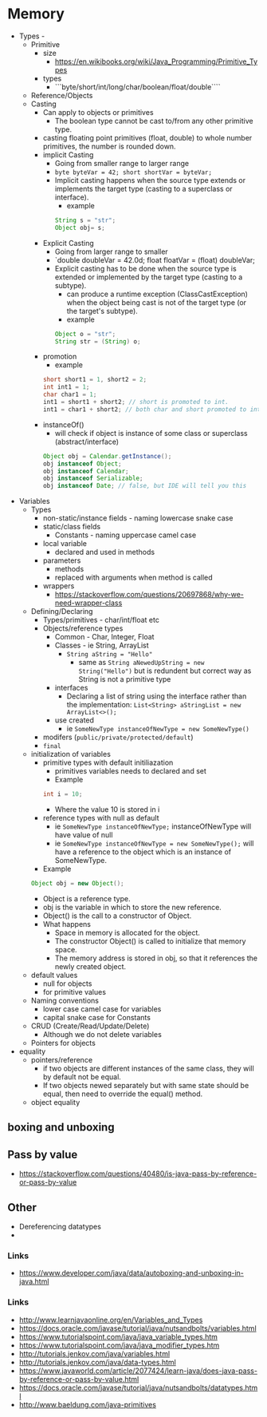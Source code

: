 # Memory

- Types -
  - Primitive
    - size
      - https://en.wikibooks.org/wiki/Java_Programming/Primitive_Types
    - types
      -  ```byte/short/int/long/char/boolean/float/double````
  - Reference/Objects
  - Casting
    - Can apply to objects or primitives
      - The boolean type cannot be cast to/from any other primitive type.
    - casting floating point primitives (float, double) to whole number primitives, the number is rounded down.
    - implicit Casting
      - Going from smaller range to larger range
      - `byte byteVar = 42; short shortVar = byteVar;`
      - Implicit casting happens when the source type extends or implements the target type (casting to a superclass or interface).
        - example
        ```java
        String s = "str";
        Object obj= s;
        ```
    - Explicit Casting
      - Going from larger range to smaller
      - `double doubleVar = 42.0d; float floatVar = (float) doubleVar;
      - Explicit casting has to be done when the source type is extended or implemented by the target type (casting to a subtype).
        - can produce a runtime exception (ClassCastException) when the object being cast is not of the target type (or the target's subtype).
        - example
        ```java
        Object o = "str";
        String str = (String) o;
        ```
    - promotion
      - example
      ```java
      short short1 = 1, short2 = 2;
      int int1 = 1;
      char char1 = 1;
      int1 = short1 + short2; // short is promoted to int.
      int1 = char1 + short2; // both char and short promoted to int.
      ```
    - instanceOf()
      - will check if object is instance of some class or superclass (abstract/interface)
      ```java
      Object obj = Calendar.getInstance();
      obj instanceof Object;
      obj instanceof Calendar;
      obj instanceof Serializable;
      obj instanceof Date; // false, but IDE will tell you this
      ```
- Variables
  - Types
    - non-static/instance fields - naming lowercase snake case
    - static/class fields
      - Constants - naming uppercase camel case
    - local variable
      - declared and used in methods
    - parameters
      - methods
      - replaced with arguments when method is called
    - wrappers
      - https://stackoverflow.com/questions/20697868/why-we-need-wrapper-class
  - Defining/Declaring
    - Types/primitives - char/int/float etc
    - Objects/reference types
      - Common - Char, Integer, Float
      - Classes - ie String, ArrayList
        - `String aString = "Hello"`
          - same as `String aNewedUpString = new String("Hello")` but is redundent but correct way as String is not a primitive type
      - interfaces
        - Declaring a list of string using the interface rather than the implementation: `List<String> aStringList = new ArrayList<>();`
      - use created
        - ie `SomeNewType instanceOfNewType = new SomeNewType()`
    - modifers (```public/private/protected/default```)
    - ```final```
  - initialization of variables
    - primitive types with default initiliazation
      - primitives variables needs to declared and set
      - Example
      ```java
      int i = 10;
      ```
        - Where the value 10 is stored in i
    - reference types with null as default
      - ie `SomeNewType instanceOfNewType;` instanceOfNewType will have value of null
      - ie `SomeNewType instanceOfNewType = new SomeNewType();` will have a reference to the object which is an instance of SomeNewType.
    - Example
    ```java
    Object obj = new Object();
    ```
      - Object is a reference type.
      - obj is the variable in which to store the new reference.
      - Object() is the call to a constructor of Object.
      - What happens
        - Space in memory is allocated for the object.
        - The constructor Object() is called to initialize that memory space.
        - The memory address is stored in obj, so that it references the newly created object.
  - default values
    - null for objects
    - for primitive values
  - Naming conventions
    - lower case camel case for variables
    - capital snake case for Constants
  - CRUD (Create/Read/Update/Delete)
    - Although we do not delete variables
  - Pointers for objects
- equality
  - pointers/reference
    - if two objects are different instances of the same class, they will by default not be equal.
    - If two objects newed separately but with same state should be equal, then need to override the equal() method.
  - object equality

## boxing and unboxing


## Pass by value

- https://stackoverflow.com/questions/40480/is-java-pass-by-reference-or-pass-by-value


## Other

- Dereferencing datatypes
-

### Links

- https://www.developer.com/java/data/autoboxing-and-unboxing-in-java.html


### Links

- http://www.learnjavaonline.org/en/Variables_and_Types
- https://docs.oracle.com/javase/tutorial/java/nutsandbolts/variables.html
- https://www.tutorialspoint.com/java/java_variable_types.htm
- https://www.tutorialspoint.com/java/java_modifier_types.htm
- http://tutorials.jenkov.com/java/variables.html
- http://tutorials.jenkov.com/java/data-types.html
- https://www.javaworld.com/article/2077424/learn-java/does-java-pass-by-reference-or-pass-by-value.html
- https://docs.oracle.com/javase/tutorial/java/nutsandbolts/datatypes.html
- http://www.baeldung.com/java-primitives
